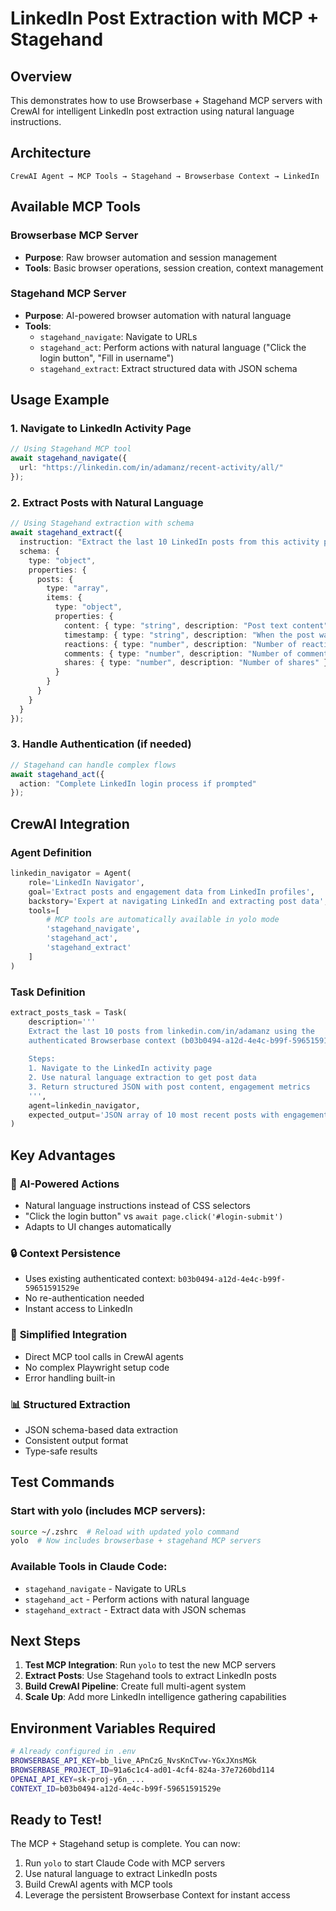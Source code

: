 # LinkedIn Post Extraction with MCP + Stagehand

## Overview

This demonstrates how to use Browserbase + Stagehand MCP servers with CrewAI for intelligent LinkedIn post extraction using natural language instructions.

## Architecture

```
CrewAI Agent → MCP Tools → Stagehand → Browserbase Context → LinkedIn
```

## Available MCP Tools

### Browserbase MCP Server
- **Purpose**: Raw browser automation and session management
- **Tools**: Basic browser operations, session creation, context management

### Stagehand MCP Server  
- **Purpose**: AI-powered browser automation with natural language
- **Tools**:
  - `stagehand_navigate`: Navigate to URLs
  - `stagehand_act`: Perform actions with natural language ("Click the login button", "Fill in username")
  - `stagehand_extract`: Extract structured data with JSON schema

## Usage Example

### 1. Navigate to LinkedIn Activity Page
```typescript
// Using Stagehand MCP tool
await stagehand_navigate({
  url: "https://linkedin.com/in/adamanz/recent-activity/all/"
});
```

### 2. Extract Posts with Natural Language
```typescript
// Using Stagehand extraction with schema
await stagehand_extract({
  instruction: "Extract the last 10 LinkedIn posts from this activity page",
  schema: {
    type: "object",
    properties: {
      posts: {
        type: "array",
        items: {
          type: "object", 
          properties: {
            content: { type: "string", description: "Post text content" },
            timestamp: { type: "string", description: "When the post was made" },
            reactions: { type: "number", description: "Number of reactions" },
            comments: { type: "number", description: "Number of comments" },
            shares: { type: "number", description: "Number of shares" }
          }
        }
      }
    }
  }
});
```

### 3. Handle Authentication (if needed)
```typescript
// Stagehand can handle complex flows
await stagehand_act({
  action: "Complete LinkedIn login process if prompted"
});
```

## CrewAI Integration

### Agent Definition
```python
linkedin_navigator = Agent(
    role='LinkedIn Navigator',
    goal='Extract posts and engagement data from LinkedIn profiles',
    backstory='Expert at navigating LinkedIn and extracting post data',
    tools=[
        # MCP tools are automatically available in yolo mode
        'stagehand_navigate',
        'stagehand_act', 
        'stagehand_extract'
    ]
)
```

### Task Definition
```python
extract_posts_task = Task(
    description='''
    Extract the last 10 posts from linkedin.com/in/adamanz using the 
    authenticated Browserbase context (b03b0494-a12d-4e4c-b99f-59651591529e).
    
    Steps:
    1. Navigate to the LinkedIn activity page
    2. Use natural language extraction to get post data
    3. Return structured JSON with post content, engagement metrics
    ''',
    agent=linkedin_navigator,
    expected_output='JSON array of 10 most recent posts with engagement data'
)
```

## Key Advantages

### 🤖 **AI-Powered Actions**
- Natural language instructions instead of CSS selectors
- "Click the login button" vs `await page.click('#login-submit')`
- Adapts to UI changes automatically

### 🔒 **Context Persistence**  
- Uses existing authenticated context: `b03b0494-a12d-4e4c-b99f-59651591529e`
- No re-authentication needed
- Instant access to LinkedIn

### 🚀 **Simplified Integration**
- Direct MCP tool calls in CrewAI agents
- No complex Playwright setup code
- Error handling built-in

### 📊 **Structured Extraction**
- JSON schema-based data extraction
- Consistent output format
- Type-safe results

## Test Commands

### Start with yolo (includes MCP servers):
```bash
source ~/.zshrc  # Reload with updated yolo command
yolo  # Now includes browserbase + stagehand MCP servers
```

### Available Tools in Claude Code:
- `stagehand_navigate` - Navigate to URLs
- `stagehand_act` - Perform actions with natural language  
- `stagehand_extract` - Extract data with JSON schemas

## Next Steps

1. **Test MCP Integration**: Run `yolo` to test the new MCP servers
2. **Extract Posts**: Use Stagehand tools to extract LinkedIn posts
3. **Build CrewAI Pipeline**: Create full multi-agent system
4. **Scale Up**: Add more LinkedIn intelligence gathering capabilities

## Environment Variables Required

```bash
# Already configured in .env
BROWSERBASE_API_KEY=bb_live_APnCzG_NvsKnCTvw-YGxJXnsMGk
BROWSERBASE_PROJECT_ID=91a6c1c4-ad01-4cf4-824a-37e7260bd114
OPENAI_API_KEY=sk-proj-y6n_...
CONTEXT_ID=b03b0494-a12d-4e4c-b99f-59651591529e
```

## Ready to Test!

The MCP + Stagehand setup is complete. You can now:
1. Run `yolo` to start Claude Code with MCP servers
2. Use natural language to extract LinkedIn posts
3. Build CrewAI agents with MCP tools
4. Leverage the persistent Browserbase Context for instant access